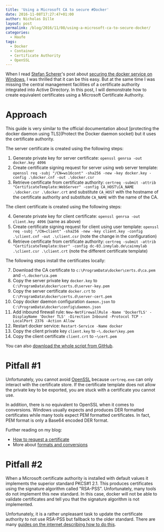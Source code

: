 ```yaml
---
title: 'Using a Microsoft CA to secure #Docker'
date: 2016-11-08T17:27:47+01:00
author: Nicholas Dille
layout: post
permalink: /blog/2016/11/08/using-a-microsoft-ca-to-secure-docker/
categories:
  - Haufe
tags:
  - Docker
  - Container
  - Certificate Authority
  - OpenSSL
---
```

When I read [Stefan Scherer](https://twitter.com/stefscherer)'s post about [securing the docker service on Windows](https://stefanscherer.github.io/protecting-a-windows-2016-docker-engine-with-tls/), I was thrilled that it can be this easy. But at the same time I was missing the central management facilities of a certificate authority integrated into Active Directory. In this post, I will demonstrate how to create equivalent certificates using a Microsoft Certificate Authority.<!--more-->

# Approach

This guide is very similar to the official documentation about [protecting the docker daemon using TLS](Protect the Docker daemon socket) but it uses the certificate authority.

The server certificate is created using the following steps:

1. Generate private key for server certificate: `openssl genrsa -out docker.key 4096`
2. Create certificate signing request for server using web server template: `openssl req -subj "/CN=ws16cont" -sha256 -new -key docker.key -config .\docker.cnf -out .\docker.csr`
3. Retrieve certificate from certificate authority: `certreq -submit -attrib "CertificateTemplate:WebServer" -config CA_HOST\CA_NAME .\docker.csr .\docker.crt` and substitute `CA_HOST` with the hostname of the certificate authority and substitute `CA_NAME` with the name of the CA.

The client certificate is created using the following steps:

4. Generate private key for client certificate: `openssl genrsa -out client.key 4096` (same as above)
5. Create certificate signing request for client using user template: `openssl req -subj "/CN=client" -sha256 -new -key client.key -config .\client.cnf -out .\client.csr` (note the change in the configuration)
6. Retrieve certificate from certificate authority: `certreq -submit -attrib "CertificateTemplate:User" -config dc-03.inmylab.de\cainmylab .\client.csr .\client.crt` (note the different certificate template)

The following steps install the certificates locally:

7. Download the CA certificate to `c:\ProgramData\docker\certs.d\ca.pem` and `~\.docker\ca.pem`
8. Copy the server private key `docker.key` to `C:\ProgramData\docker\certs.d\server-key.pem`
9. Copy the server certificate `docker.crt` to `C:\ProgramData\docker\certs.d\server-cert.pem`
10. Copy docker daemon configuration `daemon.json` to `C:\ProgramData\docker\config\daemon.json`
11. Add inbound firewall rule: `New-NetFirewallRule -Name 'DockerTLS' -DisplayName 'Docker TLS' -Direction Inbound -Protocol TCP -LocalPort 2376 -Action Allow`
12. Restart docker service: `Restart-Service -Name docker`
13. Copy the client private key `client.key` to `~\.docker\key.pem`
14. Copy the client certificate `client.crt` to `~\cert.pem`

You can also [download the whole script from GitHub](https://github.com/nicholasdille/DockerTLS-MicrosoftCA).

# Pitfall #1

Unfortunately, you cannot avoid [OpenSSL](https://www.openssl.org/) because `certreq.exe` can only interact with the certificate store. If the certificate template does not allow the private key to be exported, you are stuck with a certificate you cannot use.

In addition, there is no equivalent to OpenSSL when it comes to conversions. Windows usually expects and produces DER formatted certificates while many tools expect PEM formatted certificates. In fact, PEM format is only a Base64 encoded DER format.

Further reading on my blog:
- [How to request a certificate](http://dille.name/blog/2011/12/23/how-to-request-a-certificate/)
- More about [formats and conversions](http://dille.name/blog/2012/01/09/certificate-file-formats-and-conversion/)

# Pitfall #2

When a Microsoft certificate authority is installed with default values it implements the superior standard PKCS#1 2.1. This produces certificates using the signature algorithm called "RSA-PSS". Unfortunately, many tools do not implement this new standard. In this case, docker will not be able to validate certificates and tell you that the signature algorithm is not implemented.

Unfortunately, it is a rather unpleasant task to update the certificate authority to not use RSA-PSS but fallback to the older standard. There are many [guides on the internet describing how to do this](https://social.technet.microsoft.com/Forums/office/en-US/8df4e87b-98a2-4484-8d6d-50f12a299784/sha256-certificate-with-signature-algorithm-as-rsassapss-not-supported-in-firefox-but-it-is-the?forum=winserversecurity).
